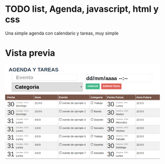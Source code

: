 # TODO list, Agenda, javascript, html y css

Una simple agenda con calendario y tareas, muy simple


# Vista previa
 ![Vista previa](https://raw.githubusercontent.com/hernanofx/todo2/master/public/imagenes/Preview.png)
